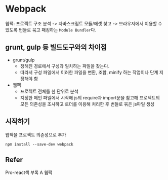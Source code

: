 # Webpack
웹팩: 프로젝트 구조 분석 -> 자바스크립트 모듈/에셋 찾고 -> 브라우저에서 이용할 수 있도록 번들로 묶고 패킹하는 `Module Bundler`다.

## grunt, gulp 등 빌드도구와의 차이점
- grunt/gulp
    + 정해진 경로에서 구성과 일치하는 파일을 찾는다.
    + 따라서 구성 파일에서 이러한 파일을 변환, 조합, minify 하는 작업이나 단계 지정해야 함
- 웹팩
    + 프로젝트 전체를 한 단위로 분석
    + 지정한 메인 파일에서 시작해 js의 require과 import문을 참고해 프로젝트의 모든 의존성을 조사하고 로더를 이용해 처리한 후 번들로 묶은 js파일 생성

## 시작하기
웹팩을 프로젝트 의존성으로 추가
```
npm install --save-dev webpack
```

## Refer
Pro-react책 부록 A 웹팩
